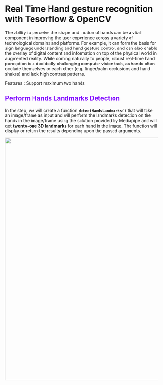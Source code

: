 # Real Time Hand gesture recognition with Tesorflow & OpenCV
The ability to perceive the shape and motion of hands can be a vital component in improving the user experience across a variety of technological domains and platforms. For example, it can form the basis for sign language understanding and hand gesture control, and can also enable the overlay of digital content and information on top of the physical world in augmented reality. While coming naturally to people, robust real-time hand perception is a decidedly challenging computer vision task, as hands often occlude themselves or each other (e.g. finger/palm occlusions and hand shakes) and lack high contrast patterns.


Features : Support maximum two hands

## **<font style="color:rgb(134,19,348)">Perform Hands Landmarks Detection</font>**


In the step, we will create a function **`detectHandsLandmarks()`** that will take an image/frame as input and will perform the landmarks detection on the hands in the image/frame using the solution provided by Mediapipe and will get **twenty-one 3D landmarks** for each hand in the image. The function will display or return the results depending upon the passed arguments.

<img src='https://drive.google.com/uc?export=download&id=1f2tcAy-efNBdN2FbaGTa0CdxiI4hIQ0O' width = 800>
